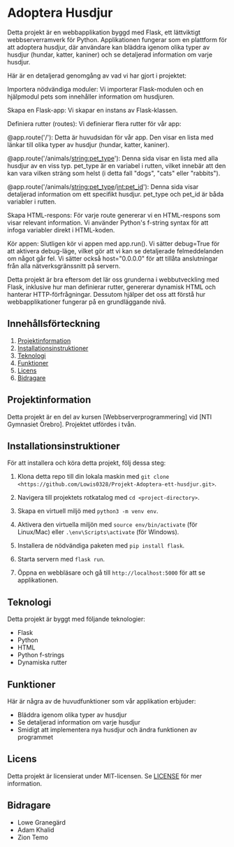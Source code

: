 # Adoptera Husdjur
Detta projekt är en webbapplikation byggd med Flask, ett lättviktigt webbserverramverk för Python. Applikationen fungerar som en plattform för att adoptera husdjur, där användare kan bläddra igenom olika typer av husdjur (hundar, katter, kaniner) och se detaljerad information om varje husdjur.

Här är en detaljerad genomgång av vad vi har gjort i projektet:

Importera nödvändiga moduler: Vi importerar Flask-modulen och en hjälpmodul pets som innehåller information om husdjuren.

Skapa en Flask-app: Vi skapar en instans av Flask-klassen.

Definiera rutter (routes): Vi definierar flera rutter för vår app:

@app.route('/'): Detta är huvudsidan för vår app. Den visar en lista med länkar till olika typer av husdjur (hundar, katter, kaniner).

@app.route('/animals/<string:pet_type>'): Denna sida visar en lista med alla husdjur av en viss typ. pet_type är en variabel i rutten, vilket innebär att den kan vara vilken sträng som helst (i detta fall "dogs", "cats" eller "rabbits").

@app.route('/animals/<string:pet_type>/<int:pet_id>'): Denna sida visar detaljerad information om ett specifikt husdjur. pet_type och pet_id är båda variabler i rutten.

Skapa HTML-respons: För varje route genererar vi en HTML-respons som visar relevant information. Vi använder Python's f-string syntax för att infoga variabler direkt i HTML-koden.

Kör appen: Slutligen kör vi appen med app.run(). Vi sätter debug=True för att aktivera debug-läge, vilket gör att vi kan se detaljerade felmeddelanden om något går fel. Vi sätter också host="0.0.0.0" för att tillåta anslutningar från alla nätverksgränssnitt på servern.

Detta projekt är bra eftersom det lär oss grunderna i webbutveckling med Flask, inklusive hur man definierar rutter, genererar dynamisk HTML och hanterar HTTP-förfrågningar. Dessutom hjälper det oss att förstå hur webbapplikationer fungerar på en grundläggande nivå.

## Innehållsförteckning
1. [Projektinformation](#adoptera-husdjur)
2. [Installationsinstruktioner](#installationsinstruktioner)
3. [Teknologi](#teknologi)
4. [Funktioner](#funktioner)
5. [Licens](#licens)
6. [Bidragare](#Bidragare)

## Projektinformation
Detta projekt är en del av kursen [Webbserverprogrammering] vid [NTI Gymnasiet Örebro]. Projektet utfördes i tvån.

## Installationsinstruktioner
För att installera och köra detta projekt, följ dessa steg:

1. Klona detta repo till din lokala maskin med `git clone <https://github.com/Lowis0328/Projekt-Adoptera-ett-husdjur.git>`.

2. Navigera till projektets rotkatalog med `cd <project-directory>`.

3. Skapa en virtuell miljö med `python3 -m venv env`.

4. Aktivera den virtuella miljön med `source env/bin/activate` (för Linux/Mac) eller `.\env\Scripts\activate` (för Windows).

5. Installera de nödvändiga paketen med `pip install flask`.

6. Starta servern med `flask run`.

7. Öppna en webbläsare och gå till `http://localhost:5000` för att se applikationen.

## Teknologi

Detta projekt är byggt med följande teknologier:

- Flask
- Python
- HTML
- Python f-strings
- Dynamiska rutter

## Funktioner

Här är några av de huvudfunktioner som vår applikation erbjuder:

- Bläddra igenom olika typer av husdjur
- Se detaljerad information om varje husdjur
- Smidigt att implementera nya husdjur och ändra funktionen av programmet

## Licens

Detta projekt är licensierat under MIT-licensen. Se [LICENSE](LICENSE) för mer information.

## Bidragare

- Lowe Granegärd
- Adam Khalid
- Zion Temo
